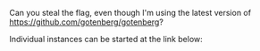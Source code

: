 Can you steal the flag, even though I'm using the latest version of https://github.com/gotenberg/gotenberg?

Individual instances can be started at the link below:
